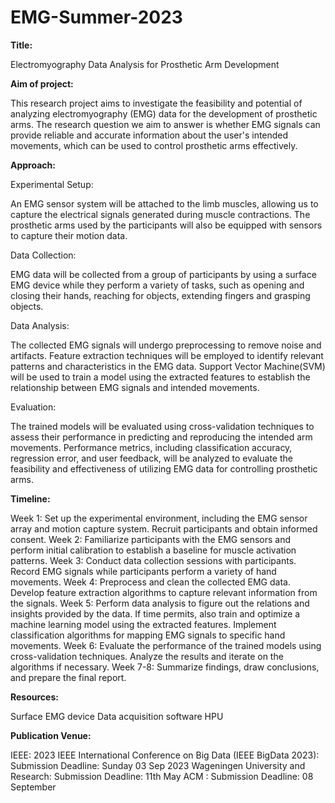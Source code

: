 # EMG-Summer-2023


**Title:**

Electromyography Data Analysis for Prosthetic Arm Development

**Aim of project:** 

This research project aims to investigate the feasibility and potential of analyzing electromyography (EMG) data for the development of prosthetic arms. The research question we aim to answer is whether EMG signals can provide reliable and accurate information about the user's intended movements, which can be used to control prosthetic arms effectively. 



**Approach:** 

Experimental Setup: 

An EMG sensor system will be attached to the limb muscles, allowing us to capture the electrical signals generated during muscle contractions. The prosthetic arms used by the participants will also be equipped with sensors to capture their motion data.


Data Collection:

EMG data will be collected from a group of participants by using a surface EMG device while they perform a variety of tasks, such as opening and closing their hands, reaching for objects, extending fingers and grasping objects.



Data Analysis:

The collected EMG signals will undergo preprocessing to remove noise and artifacts. Feature extraction techniques will be employed to identify relevant patterns and characteristics in the EMG data. Support Vector Machine(SVM) will be used to train a model using the extracted features to establish the relationship between EMG signals and intended movements.

Evaluation:

 The trained models will be evaluated using cross-validation techniques to assess their performance in predicting and reproducing the intended arm movements. Performance metrics, including classification accuracy, regression error, and user feedback, will be analyzed to evaluate the feasibility and effectiveness of utilizing EMG data for controlling prosthetic arms.


**Timeline:**


Week 1: Set up the experimental environment, including the EMG sensor array and motion capture system. Recruit participants and obtain informed consent.
Week 2: Familiarize participants with the EMG sensors and perform initial calibration to establish a baseline for muscle activation patterns.
Week 3: Conduct data collection sessions with participants. Record EMG signals while participants perform a variety of hand movements.
Week 4: Preprocess and clean the collected EMG data. Develop feature extraction algorithms to capture relevant information from the signals.
Week 5: Perform data analysis to figure out the relations and insights provided by the data. If time permits, also train and optimize a machine learning model using the extracted features. Implement classification algorithms for mapping EMG signals to specific hand movements.
Week 6: Evaluate the performance of the trained models using cross-validation techniques. Analyze the results and iterate on the algorithms if necessary.
Week 7-8: Summarize findings, draw conclusions, and prepare the final report.




**Resources:**

Surface EMG device
Data acquisition software
HPU


**Publication Venue:**


IEEE: 2023 IEEE International Conference on Big Data (IEEE BigData 2023):  Submission Deadline: Sunday 03 Sep 2023
Wageningen University and Research:  Submission Deadline: 11th May 
ACM : Submission Deadline:  08 September


